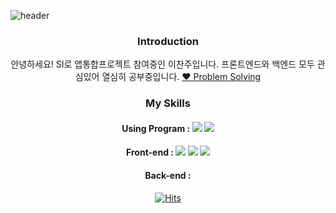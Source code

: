 ![header](https://capsule-render.vercel.app/api?type=waving&color=auto&height=250&section=header&text=Hello&desc=I'm%20Chan%20Joo%20Lee.&fontSize=70&fontAlign=20&descSize=20&fontAlignY=50&descAlign=20&descAlignY=62)

<!--- 👋 Hi, I’m @Joopeach
- 👀 I’m
- 🌱 I’m currently learning ... JAVA, Python
- 💞️ I’m looking to collaborate on ...
- 📫 How to reach me ...
--->

<!---
Joopeach/Joopeach is a ✨ special ✨ repository because its `README.md` (this file) appears on your GitHub profile.
You can click the Preview link to take a look at your changes.
--->

 <div align=center>

 ### Introduction
 안녕하세요! SI로 앱통합프로젝트 참여중인 이찬주입니다.
 프론트엔드와 백엔드 모두 관심있어 열심히 공부중입니다.  <a href="url" >:heart: Problem Solving </a>
 </div>
 <div align=center>

 ### My Skills
 
 #### Using Program : <img src="https://img.shields.io/badge/Eclipse IDE-2C2255?style=plastic&logo=Eclipse&logoColor=white"/> <!--이클립스--> <img src="https://img.shields.io/badge/WebSquare5-FFFFFF?style=plastic&logoColor=white"/> <!--웹스퀘어5 -->
 #### Front-end :  <img src="https://img.shields.io/badge/HTML-E34F26?style=plastic&logo=HTML5&logoColor=white"/> <!-- HTML --> <img src="https://img.shields.io/badge/CSS-1572B6?style=plastic&logo=CSS3&logoColor=white"/> <!-- CSS --> <img src="https://img.shields.io/badge/JavaScript-F7DF1E?style=plastic&logo=JavaScript&logoColor=white"/> <!-- JavaScript --> 
 #### Back-end  :
 
 [![Hits](https://hits.seeyoufarm.com/api/count/incr/badge.svg?url=https%3A%2F%2Fgithub.com%2FJoopeach%2Fhit-counter&count_bg=%23F965C3&title_bg=%23D962FD&icon=&icon_color=%23E7E7E7&title=hits&edge_flat=false)](https://hits.seeyoufarm.com)
 
</div>
